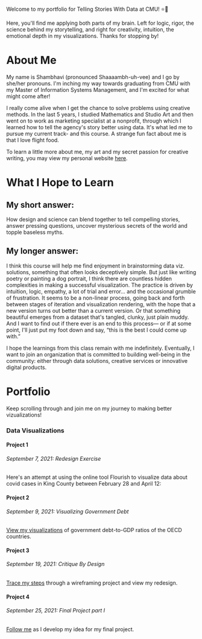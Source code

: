 Welcome to my portfolio for Telling Stories With Data at CMU! ⭐🌳

Here, you'll find me applying both parts of my brain. Left for logic, rigor, the science behind my storytelling, and right for creativity, intuition, the emotional depth in my visualizations. Thanks for stopping by!

# About Me 
My name is Shambhavi (pronounced Shaaaambh-uh-vee) and I go by she/her pronouns. I'm inching my way towards graduating from CMU with my Master of Information Systems Management, and I'm excited for what might come after! 

I really come alive when I get the chance to solve problems using creative methods. In the last 5 years, I studied Mathematics and Studio Art and then went on to work as marketing specialist at a nonprofit, through which I learned how to tell the agency's story better using data. It's what led me to pursue my current track- and this course. A strange fun fact about me is that I love flight food. 

To learn a little more about me, my art and my secret passion for creative writing, you may view my personal website [here](https://www.shampoodleshams.com/).

# What I Hope to Learn
## My short answer:
How design and science can blend together to tell compelling stories, answer pressing questions, uncover mysterious secrets of the world and topple baseless myths. 

## My longer answer:
I think this course will help me find enjoyment in brainstorming data viz. solutions, something that often looks deceptively simple. But just like writing poetry or painting a dog portrait, I think there are countless hidden complexities in making a successful visualization. The practice is driven by intuition, logic, empathy, a lot of trial and error... and the occasional grumble of frustration. It seems to be a non-linear process, going back and forth between stages of iteration and visualization rendering, with the hope that a new version turns out better than a current version. Or that something beautiful emerges from a dataset that's tangled, clunky, just plain muddy. And I want to find out if there ever is an end to this process— or if at some point, I'll just put my foot down and say, “this is the best I could come up with.”

I hope the learnings from this class remain with me indefinitely. Eventually, I want to join an organization that is committed to building well-being in the community: either through data solutions, creative services or innovative digital products. 

# Portfolio
Keep scrolling through and join me on my journey to making better vizualizations!

### Data Visualizations

#### Project 1
###### September 7, 2021: Redesign Exercise
Here's an attempt at using the online tool Flourish to visualize data about covid cases in King County between February 28 and April 12:
<div class="flourish-embed flourish-chart" data-src="visualisation/7205616"><script src="https://public.flourish.studio/resources/embed.js"></script></div>

#### Project 2
###### September 9, 2021: Visualizing Government Debt
[View my visualizations](/dataviz2.md) of government debt-to-GDP ratios of the OECD countries. 

#### Project 3
###### September 19, 2021: Critique By Design
[Trace my steps](/dataviz3&4.md) through a wireframing project and view my redesign.

#### Project 4
###### September 25, 2021: Final Project part I
[Follow me](/dataviz3&4.md) as I develop my idea for my final project.
